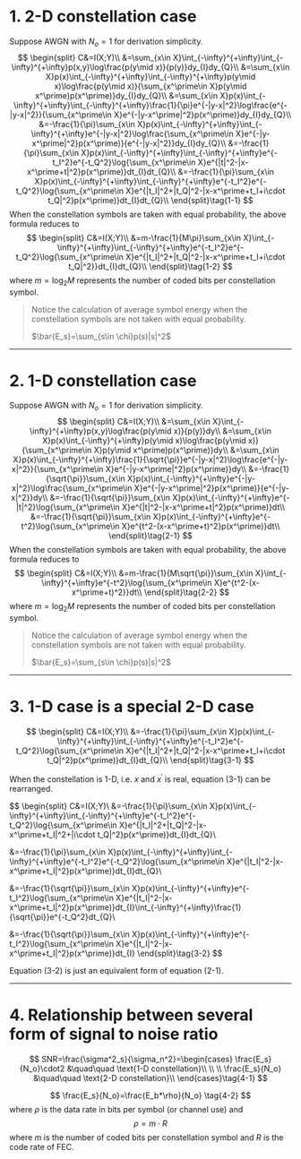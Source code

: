 # 1. 2-D constellation case

Suppose AWGN with $N_o=1$ for derivation simplicity.
$$
\begin{split}
C&=I(X;Y)\\
&=\sum_{x\in X}\int_{-\infty}^{+\infty}\int_{-\infty}^{+\infty}p(x,y)\log\frac{p(y\mid x)}{p(y)}dy_{I}dy_{Q}\\
&=\sum_{x\in X}p(x)\int_{-\infty}^{+\infty}\int_{-\infty}^{+\infty}p(y\mid x)\log\frac{p(y\mid x)}{\sum_{x^\prime\in X}p(y\mid x^\prime)p(x^\prime)}dy_{I}dy_{Q}\\
&=\sum_{x\in X}p(x)\int_{-\infty}^{+\infty}\int_{-\infty}^{+\infty}\frac{1}{\pi}e^{-|y-x|^2}\log\frac{e^{-|y-x|^2}}{\sum_{x^\prime\in X}e^{-|y-x^\prime|^2}p(x^\prime)}dy_{I}dy_{Q}\\
&=-\frac{1}{\pi}\sum_{x\in X}p(x)\int_{-\infty}^{+\infty}\int_{-\infty}^{+\infty}e^{-|y-x|^2}\log\frac{\sum_{x^\prime\in X}e^{-|y-x^\prime|^2}p(x^\prime)}{e^{-|y-x|^2}}dy_{I}dy_{Q}\\
&=-\frac{1}{\pi}\sum_{x\in X}p(x)\int_{-\infty}^{+\infty}\int_{-\infty}^{+\infty}e^{-t_I^2}e^{-t_Q^2}\log{\sum_{x^\prime\in X}e^{|t|^2-|x-x^\prime+t|^2}p(x^\prime)}dt_{I}dt_{Q}\\
&=-\frac{1}{\pi}\sum_{x\in X}p(x)\int_{-\infty}^{+\infty}\int_{-\infty}^{+\infty}e^{-t_I^2}e^{-t_Q^2}\log{\sum_{x^\prime\in X}e^{|t_I|^2+|t_Q|^2-|x-x^\prime+t_I+i\cdot t_Q|^2}p(x^\prime)}dt_{I}dt_{Q}\\
\end{split}\tag{1-1}
$$
When the constellation symbols are taken with equal probability, the above formula reduces to
$$
\begin{split}
C&=I(X;Y)\\
&=m-\frac{1}{M\pi}\sum_{x\in X}\int_{-\infty}^{+\infty}\int_{-\infty}^{+\infty}e^{-t_I^2}e^{-t_Q^2}\log{\sum_{x^\prime\in X}e^{|t_I|^2+|t_Q|^2-|x-x^\prime+t_I+i\cdot t_Q|^2}}dt_{I}dt_{Q}\\
\end{split}\tag{1-2}
$$
where $m=\log_2M$ represents the number of coded bits per constellation symbol.

> Notice the calculation of average symbol energy when the constellation symbols are not taken with equal probability.
>
> $\bar{E_s}=\sum_{s\in \chi}p(s)|s|^2$

------



# 2. 1-D constellation case

Suppose AWGN with $N_o=1$ for derivation simplicity.
$$
\begin{split}
C&=I(X;Y)\\
&=\sum_{x\in X}\int_{-\infty}^{+\infty}p(x,y)\log\frac{p(y\mid x)}{p(y)}dy\\
&=\sum_{x\in X}p(x)\int_{-\infty}^{+\infty}p(y\mid x)\log\frac{p(y\mid x)}{\sum_{x^\prime\in X}p(y\mid x^\prime)p(x^\prime)}dy\\
&=\sum_{x\in X}p(x)\int_{-\infty}^{+\infty}\frac{1}{\sqrt{\pi}}e^{-|y-x|^2}\log\frac{e^{-|y-x|^2}}{\sum_{x^\prime\in X}e^{-|y-x^\prime|^2}p(x^\prime)}dy\\
&=-\frac{1}{\sqrt{\pi}}\sum_{x\in X}p(x)\int_{-\infty}^{+\infty}e^{-|y-x|^2}\log\frac{\sum_{x^\prime\in X}e^{-|y-x^\prime|^2}p(x^\prime)}{e^{-|y-x|^2}}dy\\
&=-\frac{1}{\sqrt{\pi}}\sum_{x\in X}p(x)\int_{-\infty}^{+\infty}e^{-|t|^2}\log{\sum_{x^\prime\in X}e^{|t|^2-|x-x^\prime+t|^2}p(x^\prime)}dt\\
&=-\frac{1}{\sqrt{\pi}}\sum_{x\in X}p(x)\int_{-\infty}^{+\infty}e^{-t^2}\log{\sum_{x^\prime\in X}e^{t^2-(x-x^\prime+t)^2}p(x^\prime)}dt\\
\end{split}\tag{2-1}
$$
When the constellation symbols are taken with equal probability, the above formula reduces to
$$
\begin{split}
C&=I(X;Y)\\
&=m-\frac{1}{M\sqrt{\pi}}\sum_{x\in X}\int_{-\infty}^{+\infty}e^{-t^2}\log{\sum_{x^\prime\in X}e^{t^2-(x-x^\prime+t)^2}}dt\\
\end{split}\tag{2-2}
$$
where $m=\log_2M$ represents the number of coded bits per constellation symbol.

> Notice the calculation of average symbol energy when the constellation symbols are not taken with equal probability.
>
> $\bar{E_s}=\sum_{s\in \chi}p(s)|s|^2$

------



# 3. 1-D case is a special 2-D case 

$$
\begin{split}
C&=I(X;Y)\\
&=-\frac{1}{\pi}\sum_{x\in X}p(x)\int_{-\infty}^{+\infty}\int_{-\infty}^{+\infty}e^{-t_I^2}e^{-t_Q^2}\log{\sum_{x^\prime\in X}e^{|t_I|^2+|t_Q|^2-|x-x^\prime+t_I+i\cdot t_Q|^2}p(x^\prime)}dt_{I}dt_{Q}\\
\end{split}\tag{3-1}
$$

When the constellation is 1-D, i.e. $x$ and $x^\prime$ is real, equation (3-1) can be rearranged.

$$
\begin{split}
C&=I(X;Y)\\
&=-\frac{1}{\pi}\sum_{x\in X}p(x)\int_{-\infty}^{+\infty}\int_{-\infty}^{+\infty}e^{-t_I^2}e^{-t_Q^2}\log{\sum_{x^\prime\in X}e^{|t_I|^2+|t_Q|^2-|x-x^\prime+t_I|^2+|i\cdot t_Q|^2}p(x^\prime)}dt_{I}dt_{Q}\\

&=-\frac{1}{\pi}\sum_{x\in X}p(x)\int_{-\infty}^{+\infty}\int_{-\infty}^{+\infty}e^{-t_I^2}e^{-t_Q^2}\log{\sum_{x^\prime\in X}e^{|t_I|^2-|x-x^\prime+t_I|^2}p(x^\prime)}dt_{I}dt_{Q}\\

&=-\frac{1}{\sqrt{\pi}}\sum_{x\in X}p(x)\int_{-\infty}^{+\infty}e^{-t_I^2}\log{\sum_{x^\prime\in X}e^{|t_I|^2-|x-x^\prime+t_I|^2}p(x^\prime)}dt_{I}\int_{-\infty}^{+\infty}\frac{1}{\sqrt{\pi}}e^{-t_Q^2}dt_{Q}\\

&=-\frac{1}{\sqrt{\pi}}\sum_{x\in X}p(x)\int_{-\infty}^{+\infty}e^{-t_I^2}\log{\sum_{x^\prime\in X}e^{|t_I|^2-|x-x^\prime+t_I|^2}p(x^\prime)}dt_{I}
\end{split}\tag{3-2}
$$

Equation (3-2) is just an equivalent form of equation (2-1).

------



# 4. Relationship between several form of signal to noise ratio

$$
SNR=\frac{\sigma^2_s}{\sigma_n^2}=\begin{cases}
\frac{E_s}{N_o}\cdot2 &\quad\quad \text{1-D constellation}\\
\\
\\
\frac{E_s}{N_o} &\quad\quad \text{2-D constellation}\\
\end{cases}\tag{4-1}
$$


$$
\frac{E_s}{N_o}=\frac{E_b*\rho}{N_o}
\tag{4-2}
$$
where $\rho$ is the data rate in bits per symbol (or channel use) and
$$
\rho=m\cdot R
\tag{4-3}
$$
where $m$ is the number of coded bits per constellation symbol and $R$ is the code rate of FEC.